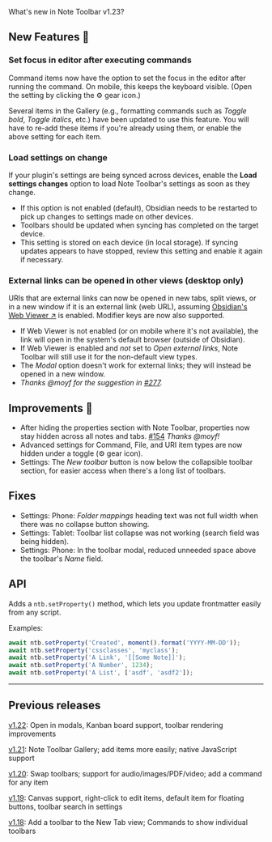 What's new in Note Toolbar v1.23?

## New Features 🎉

### Set focus in editor after executing commands

Command items now have the option to set the focus in the editor after running the command. On mobile, this keeps the keyboard visible. (Open the setting by clicking the ⚙️ gear icon.)

Several items in the Gallery (e.g., formatting commands such as _Toggle bold_, _Toggle italics_, etc.) have been updated to use this feature. You will have to re-add these items if you're already using them, or enable the above setting for each item.

### Load settings on change

If your plugin's settings are being synced across devices, enable the **Load settings changes** option to load Note Toolbar's settings as soon as they change.

- If this option is not enabled (default), Obsidian needs to be restarted to pick up changes to settings made on other devices. 
- Toolbars should be updated when syncing has completed on the target device.
- This setting is stored on each device (in local storage). If syncing updates appears to have stopped, review this setting and enable it again if necessary.

### External links can be opened in other views (desktop only)

URIs that are external links can now be opened in new tabs, split views, or in a new window if it is an external link (web URL), assuming [Obsidian's Web Viewer ↗](https://help.obsidian.md/plugins/web-viewer) is enabled. Modifier keys are now also supported.

- If Web Viewer is not enabled (or on mobile where it's not available), the link will open in the system's default browser (outside of Obsidian).
- If Web Viewer is enabled and _not_ set to _Open external links_, Note Toolbar will still use it for the non-default view types.
- The _Modal_ option doesn't work for external links; they will instead be opened in a new window.
- _Thanks @moyf for the suggestion in [#277](https://github.com/chrisgurney/obsidian-note-toolbar/discussions/277)._

## Improvements 🚀

- After hiding the properties section with Note Toolbar, properties now stay hidden across all notes and tabs. [#154](https://github.com/chrisgurney/obsidian-note-toolbar/discussions/154) _Thanks @moyf!_
- Advanced settings for Command, File, and URI item types are now hidden under a toggle (⚙️ gear icon).
- Settings: The _New toolbar_ button is now below the collapsible toolbar section, for easier access when there's a long list of toolbars.

## Fixes

- Settings: Phone: _Folder mappings_ heading text was not full width when there was no collapse button showing.
- Settings: Tablet: Toolbar list collapse was not working (search field was being hidden).
- Settings: Phone: In the toolbar modal, reduced unneeded space above the toolbar's _Name_ field.

## API

Adds a `ntb.setProperty()` method, which lets you update frontmatter easily from any script. 

Examples:

```ts
await ntb.setProperty('Created', moment().format('YYYY-MM-DD'));
await ntb.setProperty('cssclasses', 'myclass');
await ntb.setProperty('A Link', '[[Some Note]]');
await ntb.setProperty('A Number', 1234);
await ntb.setProperty('A List', ['asdf', 'asdf2']);
```

---

## Previous releases

[v1.22](https://github.com/chrisgurney/obsidian-note-toolbar/blob/master/docs/releases/en/1.22.md): Open in modals, Kanban board support, toolbar rendering improvements

[v1.21](https://github.com/chrisgurney/obsidian-note-toolbar/releases/tag/1.21.1): Note Toolbar Gallery; add items more easily; native JavaScript support 

[v1.20](https://github.com/chrisgurney/obsidian-note-toolbar/releases/tag/1.20.0): Swap toolbars; support for audio/images/PDF/video; add a command for any item

[v1.19](https://github.com/chrisgurney/obsidian-note-toolbar/releases/tag/1.19.1): Canvas support, right-click to edit items, default item for floating buttons, toolbar search in settings

[v1.18](https://github.com/chrisgurney/obsidian-note-toolbar/releases/tag/1.18.1): Add a toolbar to the New Tab view; Commands to show individual toolbars